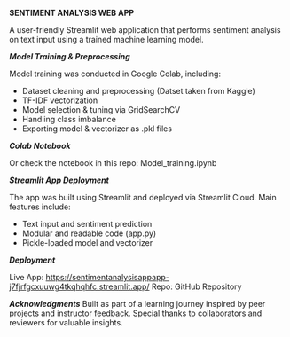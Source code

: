 **SENTIMENT ANALYSIS WEB APP**

A user-friendly Streamlit web application that performs sentiment analysis on text input using a trained machine learning model.

**_Model Training & Preprocessing_**

Model training was conducted in Google Colab, including:
- Dataset cleaning and preprocessing (Datset taken from Kaggle)
- TF-IDF vectorization
- Model selection & tuning via GridSearchCV
- Handling class imbalance
- Exporting model & vectorizer as .pkl files

**_Colab Notebook_**

Or check the notebook in this repo: Model_training.ipynb

**_Streamlit App Deployment_**

The app was built using Streamlit and deployed via Streamlit Cloud.
Main features include:
- Text input and sentiment prediction
- Modular and readable code (app.py)
- Pickle-loaded model and vectorizer

**_Deployment_**

Live App: https://sentimentanalysisappapp-j7fjrfgcxuuwg4tkqhqhfc.streamlit.app/
Repo: GitHub Repository

**_Acknowledgments_**
Built as part of a learning journey inspired by peer projects and instructor feedback.
Special thanks to collaborators and reviewers for valuable insights.
